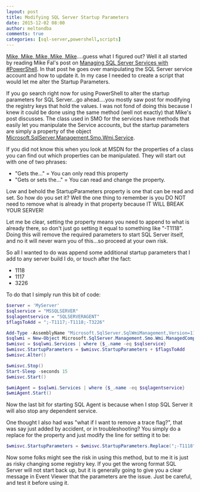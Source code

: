 ```yaml
---
layout: post
title: Modifying SQL Server Startup Parameters
date: 2015-12-02 08:00
author: meltondba
comments: true
categories: [sql-server,powershell,scripts]
---
```


<a href="https://youtu.be/8s3C1him6Lk" target="_blank">Mike, Mike, Mike, Mike, Mike</a>....guess what I figured out? Well it all started by reading Mike Fal's post on <a href="http://www.mikefal.net/2015/12/01/managing-sql-server-services-with-powershell/" target="_blank">Managing SQL Server Services with #PowerShell</a>. In that post he goes over manipulating the SQL Server service account and how to update it. In my case I needed to create a script that would let me alter the Startup Parameters.

If you go search right now for using PowerShell to alter the startup parameters for SQL Server...go ahead....you mostly saw post for modifying the registry keys that hold the values. I was not fond of doing this because I knew it could be done using the same method (well not exactly) that Mike's post discusses. The class used in SMO for the services have methods that easily let you manipulate the Service accounts, but the startup parameters are simply a property of the object <a href="https://msdn.microsoft.com/en-us/library/microsoft.sqlserver.management.smo.wmi.service.aspx" target="_blank">Microsoft.SqlServer.Management.Smo.Wmi.Service</a>.

If you did not know this when you look at MSDN for the properties of a class you can find out which properties can be manipulated. They will start out with one of two phrases:

- "Gets the..." = You can only read this property
- "Gets or sets the..." = You can read and change the property.

Low and behold the StartupParameters property is one that can be read and set. So how do you set it? Well the one thing to remember is you DO NOT need to remove what is already in that property because IT WILL BREAK YOUR SERVER!

Let me be clear, setting the property means you need to append to what is already there, so don't just go setting it equal to something like "-T1118". Doing this will remove the required parameters to start SQL Server itself, and no it will never warn you of this...so proceed at your own risk.

So all I wanted to do was append some additional startup parameters that I add to any server build I do, or touch after the fact:

- 1118
- 1117
- 3226

To do that I simply run this bit of code:

```powershell
$server = 'MyServer'
$sqlservice = "MSSQLSERVER"
$sqlagentservice = "SQLSERVERAGENT"
$flagsToAdd = ";-T1117;-T1118;-T3226"

Add-Type -AssemblyName "Microsoft.SqlServer.SqlWmiManagement,Version=11.0.0.0,Culture=neutral,PublicKeyToken=89845dcd8080cc91"
$sqlwmi = New-Object Microsoft.SqlServer.Management.Smo.Wmi.ManagedComputer $server
$wmisvc = $sqlwmi.Services | where {$_.name -eq $sqlservice}
$wmisvc.StartupParameters = $wmisvc.StartupParameters + $flagsToAdd
$wmisvc.Alter()

$wmisvc.Stop()
Start-Sleep -seconds 15
$wmisvc.Start()

$wmiAgent = $sqlwmi.Services | where {$_.name -eq $sqlagentservice}
$wmiAgent.Start()
```

Now the last bit for starting SQL Agent is because when I stop SQL Server it will also stop any dependent service.

One thought I also had was "what if I want to remove a trace flag?", that was say just added by accident, or in troubleshooting? You simply do a replace for the property and just modify the line for setting it to be:

```powershell
$wmisvc.StartupParameters = $wmisvc.StartupParameters.Replace(";-T1118",'')
```

Now some folks might see the risk in using this method, but to me it is just as risky changing some registry key. If you get the wrong format SQL Server will not start back up, but it is generally going to give you a clear message in Event Viewer that the parameters are the issue. Just be careful, and test it before using it.
